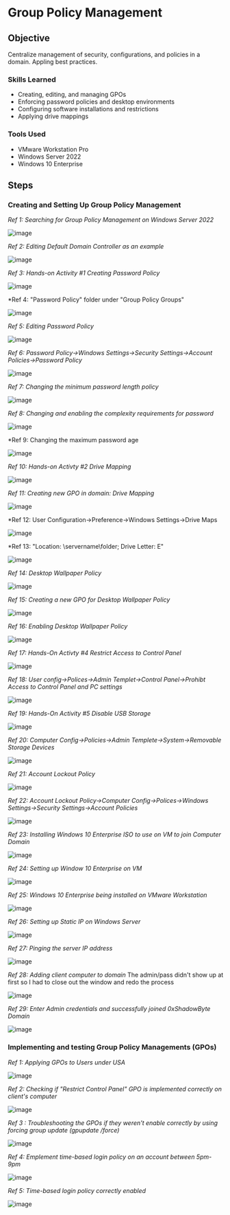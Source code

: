 # Group Policy Management 

## Objective
  
Centralize management of security, configurations, and policies in a domain. Appling best practices.

### Skills Learned

- Creating, editing, and managing GPOs
- Enforcing password policies and desktop environments
- Configuring software installations and restrictions
- Applying drive mappings

### Tools Used

- VMware Workstation Pro
- Windows Server 2022
- Windows 10 Enterprise

## Steps

### Creating and Setting Up Group Policy Management

*Ref 1: Searching for Group Policy Management on Windows Server 2022*

![image](https://github.com/user-attachments/assets/f8f6bf50-40e6-4a42-9dfd-aa8f349af16d)

*Ref 2: Editing Default Domain Controller as an example*

![image](https://github.com/user-attachments/assets/1ddd7b9b-9044-405c-867f-95cfdb2206e5)

*Ref 3: Hands-on Activity #1 Creating Password Policy*

![image](https://github.com/user-attachments/assets/2e7ff352-4f12-4188-b205-88c6c0e0f4d0)

*Ref 4: "Password Policy" folder under "Group Policy Groups"

![image](https://github.com/user-attachments/assets/4b8112a1-dd7f-48cd-b84a-d62b189d0c0b)

*Ref 5: Editing Password Policy*

![image](https://github.com/user-attachments/assets/f8f292e6-1478-4ba3-b0ca-884a852763f5)

*Ref 6: Password Policy->Windows Settings->Security Settings->Account Policies->Password Policy*

![image](https://github.com/user-attachments/assets/ed95ef05-5949-4f8b-88a9-a837d7b5e604)

*Ref 7: Changing the minimum password length policy*

![image](https://github.com/user-attachments/assets/9e1e735c-035d-4fbd-9da2-90e8a2eb002c)

*Ref 8: Changing and enabling the complexity requirements for password*

![image](https://github.com/user-attachments/assets/e036f6cf-2d1d-4d8b-9f4c-ab9b0b385947)

*Ref 9: Changing the maximum password age

![image](https://github.com/user-attachments/assets/ad3948de-481b-4bec-bc98-399a6da6e780)

*Ref 10: Hands-on Activty #2 Drive Mapping*

![image](https://github.com/user-attachments/assets/f31d0470-e0be-45cb-97fb-b89f78bd3536)

*Ref 11: Creating new GPO in domain: Drive Mapping*

![image](https://github.com/user-attachments/assets/30034eae-a297-4a31-b482-d381d8b71a62)

*Ref 12: User Configuration->Preference->Windows Settings->Drive Maps

![image](https://github.com/user-attachments/assets/d7e32bf1-5bd2-46f7-a56c-87d3206b8737)

*Ref 13: "Location: \\servername\folder; Drive Letter: E"

![image](https://github.com/user-attachments/assets/280c006a-80c6-4998-b95c-0b1d9f42c7e8)

*Ref 14: Desktop Wallpaper Policy*

![image](https://github.com/user-attachments/assets/d5fc1610-4c88-48e8-b714-bd8ae753ae9f)

*Ref 15: Creating a new GPO for Desktop Wallpaper Policy*

![image](https://github.com/user-attachments/assets/feffd91d-945a-45c7-9add-de32245ecbd4)

*Ref 16: Enabling Desktop Wallpaper Policy*

![image](https://github.com/user-attachments/assets/f538758f-4f0f-49bc-8a4f-082973c013a1)

*Ref 17: Hands-On Activty #4 Restrict Access to Control Panel*

![image](https://github.com/user-attachments/assets/9fbad4e7-a120-4c7e-b205-a481b6d10738)

*Ref 18: User config->Polices->Admin Templet->Control Panel->Prohibt Access to Control Panel and PC settings*

![image](https://github.com/user-attachments/assets/8e6e8194-0312-48f4-b464-8c68906aa4ae)

*Ref 19: Hands-On Activity #5 Disable USB Storage*

![image](https://github.com/user-attachments/assets/e821f573-c788-4f48-b7c1-c5c336e23aa3)

*Ref 20: Computer Config->Policies->Admin Templete->System->Removable Storage Devices*

![image](https://github.com/user-attachments/assets/0f5ed2fc-a13a-4d0e-8abe-714a55e78a86)

*Ref 21: Account Lockout Policy*

![image](https://github.com/user-attachments/assets/b710816d-bdce-4dcb-a95e-a526e5756bfb)

*Ref 22: Account Lockout Policy->Computer Config->Polices->Windows Settings->Security Settings->Account Policies*

![image](https://github.com/user-attachments/assets/145672b4-236a-45b3-8ad0-7a5fe8dbc41b)

*Ref 23: Installing Windows 10 Enterprise ISO to use on VM to join Computer Domain*

![image](https://github.com/user-attachments/assets/b15b9c53-db35-4619-89ff-59ce84d66c23)

*Ref 24: Setting up Window 10 Enterprise on VM*

![image](https://github.com/user-attachments/assets/7f79a78f-0f0a-45f5-aae7-8d4f556b8c3b)

*Ref 25: Windows 10 Enterprise being installed on VMware Workstation*

![image](https://github.com/user-attachments/assets/bb1c0128-a31b-467e-829e-8f0dcc847982)

*Ref 26: Setting up Static IP on Windows Server*

![image](https://github.com/user-attachments/assets/cde1b386-fb65-442e-baed-2e3922a6e542)

*Ref 27: Pinging the server IP address*

![image](https://github.com/user-attachments/assets/28e88ba9-41c0-43c3-8c5e-8bf2afb06843)

*Ref 28: Adding client computer to domain*
The admin/pass didn't show up at first so I had to close out the window and redo the process

![image](https://github.com/user-attachments/assets/f402de2d-2173-4ae7-8e1a-396e8f6e7b1e)

*Ref 29: Enter Admin credentials and successfully joined 0xShadowByte Domain*

![image](https://github.com/user-attachments/assets/0cdea44a-2e5b-4c71-bae3-cddd63e2057d)

### Implementing and testing Group Policy Managements (GPOs)

*Ref 1: Applying GPOs to Users under USA*

![image](https://github.com/user-attachments/assets/bb812ad8-e57e-4dd2-a4dd-770389567a1d)

*Ref 2: Checking if "Restrict Control Panel" GPO is implemented correctly on client's computer*

![image](https://github.com/user-attachments/assets/58490104-6f9f-444d-b435-40465b18e86f)

*Ref 3 : Troubleshooting the GPOs if they weren't enable correctly by using forcing group update (gpupdate /force)*

![image](https://github.com/user-attachments/assets/d839b058-dfa3-4316-8fa6-4fdd59677552)

*Ref 4: Emplement time-based login policy on an account between 5pm-9pm*

![image](https://github.com/user-attachments/assets/a0461c34-f3c0-4c20-86e2-650f817c2820)

*Ref 5: Time-based login policy correctly enabled*

![image](https://github.com/user-attachments/assets/345763d4-adf5-407a-a5a7-0d9e09091000)

